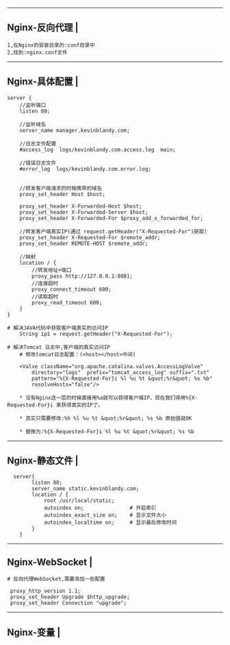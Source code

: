 ------------------------
Nginx-反向代理			|
------------------------
	1,在Nginx的安装目录的:conf目录中
	2,找到:nginx.conf文件

------------------------
Nginx-具体配置			|
------------------------

	server {
		//监听端口
		listen 80;

		//监听域名
		server_name manager.kevinblandy.com;

		//日志文件配置
		#access_log  logs/kevinblandy.com.access.log  main;
		
		//错误日志文件
		#error_log  logs/kevinblandy.com.error.log;
		

		//转发客户端请求的时候携带的域名
		proxy_set_header Host $host;

		proxy_set_header X-Forwarded-Host $host;
        proxy_set_header X-Forwarded-Server $host;
        proxy_set_header X-Forwarded-For $proxy_add_x_forwarded_for;
		
		//转发客户端真实IP(通过 request.getHeader("X-Requested-For")获取)
		proxy_set_header X-Requested-For $remote_addr;
		proxy_set_header REMOTE-HOST $remote_addr;

		//映射
		location / {
			//转发地址+端口
			proxy_pass http://127.0.0.1:8081;
			//连接超时
			proxy_connect_timeout 600;
			//读取超时
			proxy_read_timeout 600;
		}
	}

	# 解决JAVA代码中获取客户端真实的访问IP
		String ip1 = request.getHeader("X-Requested-For");

	# 解决Tomcat 日志中,客户端的真实访问IP
		# 修改tomcat日志配置：(<host></host>中间)

		<Valve className="org.apache.catalina.valves.AccessLogValve"  
			directory="logs"  prefix="tomcat_access_log" suffix=".txt"  
			pattern="%{X-Requested-For}i %l %u %t &quot;%r&quot; %s %b" 
			resolveHosts="false"/>

		* 没有Nginx这一层的时候直接用%a就可以获得客户端IP，现在我们得用%{X-Requested-For}i 来获得真实的IP了。

		* 其实只需要修改:%h %l %u %t &quot;%r&quot; %s %b 原始值就OK

		* 替换为:%{X-Requested-For}i %l %u %t &quot;%r&quot; %s %b


------------------------
Nginx-静态文件			|
------------------------
	  server{
			listen 80;
			server_name static.kevinblandy.com;
			location / {
				root /usr/local/static;		
				autoindex on;               # 开启索引           
				autoindex_exact_size on;    # 显示文件大小        
				autoindex_localtime on;     # 显示最后修改时间     
			}
		}

------------------------
Nginx-WebSocket			|
------------------------
	# 反向代理WebSocket,需要添加一些配置

	 proxy_http_version 1.1;        
	 proxy_set_header Upgrade $http_upgrade;
	 proxy_set_header Connection "upgrade";

------------------------
Nginx-变量				|
------------------------



